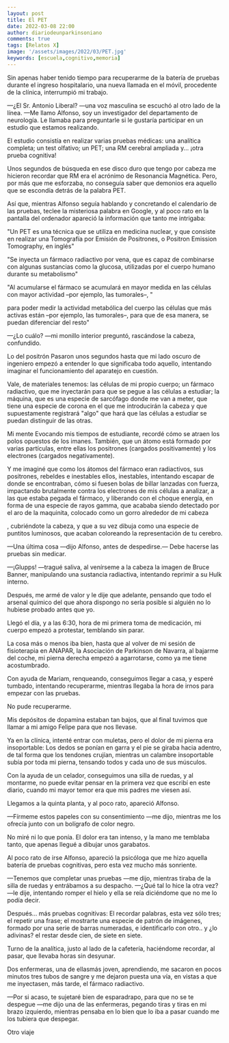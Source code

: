 ```yaml
---
layout: post
title: El PET
date: 2022-03-08 22:00
author: diariodeunparkinsoniano
comments: true
tags: [Relatos X]
image: '/assets/images/2022/03/PET.jpg'
keywords: [escuela,cognitivo,memoria]
---
```

Sin apenas haber tenido tiempo para recuperarme de la batería de pruebas durante el ingreso hospitalario, una nueva llamada en el móvil, procedente de la clínica, interrumpió mi trabajo.

—¿El Sr. Antonio Liberal? —una voz masculina se escuchó al otro lado de la línea.
—Me llamo Alfonso, soy un investigador del departamento de neurología. Le llamaba para preguntarle si le gustaría participar en un estudio que estamos realizando.

El estudio consistía en realizar varias pruebas médicas: una analítica completa; un test olfativo; un PET; una RM cerebral ampliada y... ¡otra prueba cognitiva!

Unos segundos de búsqueda en ese disco duro que tengo por cabeza me hicieron recordar que RM era el acrónimo de Resonancia Magnética. Pero, por más que me esforzaba, no conseguía saber que demonios era aquello que se escondía detrás de la palabra PET.

Así que, mientras Alfonso seguía hablando y concretando el calendario de las pruebas, teclee la misteriosa palabra en Google, y al poco rato en la pantalla del ordenador apareció la información que tanto me intrigaba: 

"Un PET es una técnica que se utiliza en medicina nuclear, y que consiste en realizar una Tomografía por Emisión de Positrones, o Positron Emission Tomography, en inglés"

"Se inyecta un fármaco radiactivo por vena, que es capaz de combinarse con algunas sustancias como la glucosa, utilizadas por el cuerpo humano durante su metabolismo"

"Al acumularse el fármaco se acumulará en mayor medida en las células con mayor actividad –por ejemplo, las tumorales–, "


para poder medir la actividad metabólica del cuerpo las células que más activas están –por ejemplo, las tumorales–, para que de esa manera, se puedan diferenciar del resto"

—¿Lo cuálo? —mi monillo interior preguntó, rascándose la cabeza, confundido.

Lo del positrón
Pasaron unos segundos hasta que mi lado oscuro de ingeniero empezó a entender lo que significaba todo aquello, intentando imaginar el funcionamiento del aparatejo en cuestión.

Vale, de materiales tenemos: las células de mi propio cuerpo; un fármaco radiactivo, que me inyectarán para que se pegue a las células a estudiar; la máquina, que es una especie de sarcófago donde me van a meter, que tiene una especie de corona en el que me introducirán la cabeza y que supuestamente registrará "algo" que hará que las células a estudiar se puedan distinguir de las otras.

Mi mente
Evocando mis tiempos de estudiante, recordé cómo se atraen los polos opuestos de los imanes. También, que un átomo está formado por varias partículas, entre ellas los positrones (cargados positivamente) y los electrones (cargados negativamente).

Y me imaginé que como los átomos del fármaco eran radiactivos, sus positrones, rebeldes e inestables ellos, inestables, intentando escapar de donde se encontraban, cómo si fuesen bolas de billar lanzadas con fuerza, impactando brutalmente contra los electrones de mis células a analizar, a las que estaba pegada el fármaco, y liberando con el choque energía, en forma de una especie de rayos gamma, que acababa siendo detectado por el aro de la maquinita,  colocado como un gorro alrededor de mi cabeza

, cubriéndote la cabeza, y que a su vez dibuja como una especie de puntitos luminosos, que acaban coloreando la representación de tu cerebro.

—Una última cosa —dijo Alfonso, antes de despedirse.— Debe hacerse las pruebas sin medicar.

—¡Glupps! —tragué saliva, al venírseme a la cabeza la imagen de Bruce Banner, manipulando una sustancia radiactiva, intentando reprimir a su Hulk interno.

Después, me armé de valor y le dije que adelante, pensando que todo el arsenal químico del que ahora dispongo no sería posible si alguién no lo hubiese probado antes que yo.

Llegó el día, y a las 6:30, hora de mi primera toma de medicación, mi cuerpo empezó a protestar, temblando sin parar.

La cosa más o menos iba bien, hasta que al volver de mi sesión de fisioterapia en ANAPAR, la Asociación de Parkinson de Navarra, al bajarme del coche, mi pierna derecha empezó a agarrotarse, como ya me tiene acostumbrado.

Con ayuda de Mariam, renqueando, conseguimos llegar a casa, y esperé tumbado, intentando recuperarme, mientras llegaba la hora de irnos para empezar con las pruebas.

No pude recuperarme.

Mis depósitos de dopamina estaban tan bajos, que al final tuvimos que llamar a mi amigo Felipe para que nos llevase.

Ya en la clínica, intenté entrar con muletas, pero el dolor de mi pierna era insoportable: Los dedos se ponían en garra y el pie se giraba hacia adentro, de tal forma que los tendones crujían, mientras un calambre insoportable subía por toda mi pierna, tensando todos y cada uno de sus músculos.

Con la ayuda de un celador, conseguimos una silla de ruedas, y al montarme, no puede evitar pensar en la primera vez que escribí en este diario, cuando mi mayor temor era que mis padres me viesen así.

Llegamos a la quinta planta, y al poco rato, apareció Alfonso.

—Fírmeme estos papeles con su consentimiento —me dijo, mientras me los ofrecía junto con un bolígrafo de color negro.

No miré ni lo que ponía. El dolor era tan intenso, y la mano me temblaba tanto, que apenas llegué a dibujar unos garabatos.

Al poco rato de irse Alfonso, apareció la psicóloga que me hizo aquella batería de pruebas cognitivas, pero esta vez mucho más sonriente.

—Tenemos que completar unas pruebas —me dijo, mientras tiraba de la silla de ruedas y entrábamos a su despacho.
—¿Qué tal lo hice la otra vez? —le dije, intentando romper el hielo y ella se reía diciéndome que no me lo podía decir.

Después... más pruebas cognitivas: El recordar palabras, esta vez sólo tres; el repetir una frase; el mostrarte una especie de patrón de imágenes, formado por una serie de barras numeradas, e identificarlo con otro.. y ¿lo adivinas? el restar desde cien, de siete en siete.

Turno de la analítica, justo al lado de la cafetería, haciéndome recordar, al pasar, que llevaba horas sin desyunar.

Dos enfermeras, una de ellasmás joven, aprendiendo, me sacaron en pocos minutos tres tubos de sangre y me dejaron puesta una vía, en vistas a que me inyectasen, más tarde, el fármaco radiactivo.

—Por si acaso, te sujetaré bien de esparadrapo, para que no se te despegue —me dijo una de las enfermeras, pegando tiras y tiras en mi brazo izquierdo, mientras pensaba en lo bien que lo iba a pasar cuando me los tubiera que despegar.

Otro viaje